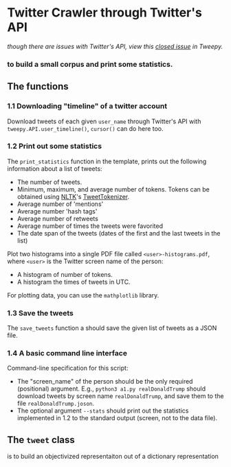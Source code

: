 # Twitter Crawler through Twitter's API 
_though there are issues with Twitter's API, view this [closed issue]() in Tweepy._
### to build a small corpus and print some statistics.

## The functions

### 1.1 Downloading "timeline" of a twitter account
Download tweets of each given `user_name` through Twitter's API with `tweepy.API.user_timeline()`, `cursor()` can do here too.

### 1.2 Print out some statistics

The `print_statistics` function in the template,
prints out the following information about a list of tweets:

- The number of tweets.
- Minimum, maximum, and average number of tokens.
    Tokens can be obtained using [NLTK](https://www.nltk.org/)'s
    [TweetTokenizer](https://www.nltk.org/api/nltk.tokenize.html).
- Average number of 'mentions'
- Average number 'hash tags'
- Average number of retweets
- Average number of times the tweets were favorited
- The date span of the tweets
    (dates of the first and the last tweets in the list)

Plot two histograms into a single PDF file called `<user>-histograms.pdf`,
where `<user>` is the Twitter screen name of the person:
- A histogram of number of tokens.
- A histogram the times of tweets in UTC.

For plotting data, you can use the `mathplotlib` library.

### 1.3 Save the tweets

The `save_tweets` function a should save the given list of tweets as a JSON file.

### 1.4 A basic command line interface

Command-line specification for this script:

- The "screen\_name" of the person should be the only required
    (positional) argument. E.g., `python3 a1.py realDonaldTrump` should
    download tweets by screen name `realDonaldTrump`, and save them to
    the file `realDonaldTrump.joson`.
- The optional argument `--stats` should print out the statistics
    implemented in 1.2 to the standard output (screen, not to the data
    file).

## The `tweet` class
is to build an objectivized representaiton out of a dictionary representation
